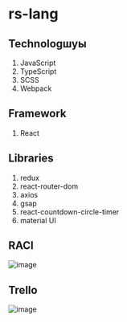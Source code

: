 # rs-lang

## Technologшуы
1. JavaScript
2. TypeScript
3. SCSS
4. Webpack

## Framework
1. React

## Libraries
1. redux
2. react-router-dom
3. axios
4. gsap
5. react-countdown-circle-timer
6. material UI

## RACI
![image](https://user-images.githubusercontent.com/89828396/158837736-91280fe4-36c6-42b4-9c91-32c1daa52ed0.png)


## Trello
![image](https://user-images.githubusercontent.com/89828396/158837596-0d7470cf-eb2a-4145-b2b2-c5ee9949934a.png)
